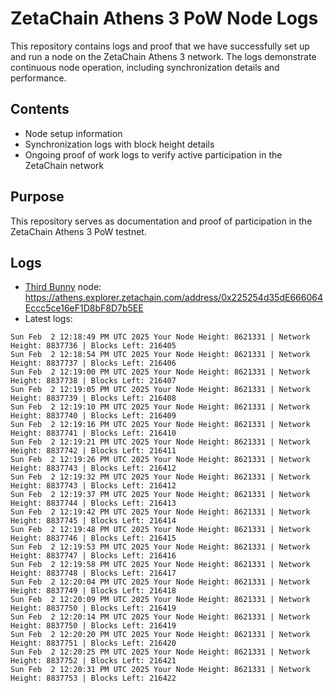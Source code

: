 # ZetaChain Athens 3 PoW Node Logs
This repository contains logs and proof that we have successfully set up and run a node on the ZetaChain Athens 3 network. The logs demonstrate continuous node operation, including synchronization details and performance.

## Contents
- Node setup information
- Synchronization logs with block height details
- Ongoing proof of work logs to verify active participation in the ZetaChain network

## Purpose
This repository serves as documentation and proof of participation in the ZetaChain Athens 3 PoW testnet.

## Logs

- [Third Bunny](https://thirdbunny.xyz/) node: https://athens.explorer.zetachain.com/address/0x225254d35dE666064Eccc5ce16eF1D8bF8D7b5EE
- Latest logs:
```
Sun Feb  2 12:18:49 PM UTC 2025 Your Node Height: 8621331 | Network Height: 8837736 | Blocks Left: 216405
Sun Feb  2 12:18:54 PM UTC 2025 Your Node Height: 8621331 | Network Height: 8837737 | Blocks Left: 216406
Sun Feb  2 12:19:00 PM UTC 2025 Your Node Height: 8621331 | Network Height: 8837738 | Blocks Left: 216407
Sun Feb  2 12:19:05 PM UTC 2025 Your Node Height: 8621331 | Network Height: 8837739 | Blocks Left: 216408
Sun Feb  2 12:19:10 PM UTC 2025 Your Node Height: 8621331 | Network Height: 8837740 | Blocks Left: 216409
Sun Feb  2 12:19:16 PM UTC 2025 Your Node Height: 8621331 | Network Height: 8837741 | Blocks Left: 216410
Sun Feb  2 12:19:21 PM UTC 2025 Your Node Height: 8621331 | Network Height: 8837742 | Blocks Left: 216411
Sun Feb  2 12:19:26 PM UTC 2025 Your Node Height: 8621331 | Network Height: 8837743 | Blocks Left: 216412
Sun Feb  2 12:19:32 PM UTC 2025 Your Node Height: 8621331 | Network Height: 8837743 | Blocks Left: 216412
Sun Feb  2 12:19:37 PM UTC 2025 Your Node Height: 8621331 | Network Height: 8837744 | Blocks Left: 216413
Sun Feb  2 12:19:42 PM UTC 2025 Your Node Height: 8621331 | Network Height: 8837745 | Blocks Left: 216414
Sun Feb  2 12:19:48 PM UTC 2025 Your Node Height: 8621331 | Network Height: 8837746 | Blocks Left: 216415
Sun Feb  2 12:19:53 PM UTC 2025 Your Node Height: 8621331 | Network Height: 8837747 | Blocks Left: 216416
Sun Feb  2 12:19:58 PM UTC 2025 Your Node Height: 8621331 | Network Height: 8837748 | Blocks Left: 216417
Sun Feb  2 12:20:04 PM UTC 2025 Your Node Height: 8621331 | Network Height: 8837749 | Blocks Left: 216418
Sun Feb  2 12:20:09 PM UTC 2025 Your Node Height: 8621331 | Network Height: 8837750 | Blocks Left: 216419
Sun Feb  2 12:20:14 PM UTC 2025 Your Node Height: 8621331 | Network Height: 8837750 | Blocks Left: 216419
Sun Feb  2 12:20:20 PM UTC 2025 Your Node Height: 8621331 | Network Height: 8837751 | Blocks Left: 216420
Sun Feb  2 12:20:25 PM UTC 2025 Your Node Height: 8621331 | Network Height: 8837752 | Blocks Left: 216421
Sun Feb  2 12:20:31 PM UTC 2025 Your Node Height: 8621331 | Network Height: 8837753 | Blocks Left: 216422
```
